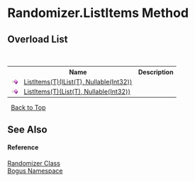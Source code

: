 # Randomizer.ListItems Method 
 


## Overload List
&nbsp;<table><tr><th></th><th>Name</th><th>Description</th></tr><tr><td>![Public method](media/pubmethod.gif "Public method")</td><td><a href="M_Bogus_Randomizer_ListItems__1">ListItems(T)(IList(T), Nullable(Int32))</a></td><td /></tr><tr><td>![Public method](media/pubmethod.gif "Public method")</td><td><a href="M_Bogus_Randomizer_ListItems__1_1">ListItems(T)(List(T), Nullable(Int32))</a></td><td /></tr></table>&nbsp;
<a href="#randomizer.listitems-method">Back to Top</a>

## See Also


#### Reference
<a href="T_Bogus_Randomizer">Randomizer Class</a><br /><a href="N_Bogus">Bogus Namespace</a><br />